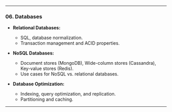 
---
### **06. Databases**
- **Relational Databases:**
  - SQL, database normalization.
  - Transaction management and ACID properties.

- **NoSQL Databases:**
  - Document stores (MongoDB), Wide-column stores (Cassandra), Key-value stores (Redis).
  - Use cases for NoSQL vs. relational databases.

- **Database Optimization:**
  - Indexing, query optimization, and replication.
  - Partitioning and caching.

---